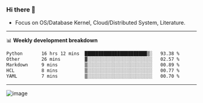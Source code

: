 ### Hi there 👋
<!-- * Daily Meditation via Leetcode/Competitive-Programming. -->
* Focus on OS/Database Kernel, Cloud/Distributed System, Literature.

-------

📊 **Weekly development breakdown**
<!--START_SECTION:waka-->

```txt
Python       16 hrs 12 mins  ███████████████████████▒░   93.38 %
Other        26 mins         ▓░░░░░░░░░░░░░░░░░░░░░░░░   02.57 %
Markdown     9 mins          ▒░░░░░░░░░░░░░░░░░░░░░░░░   00.89 %
HCL          8 mins          ▒░░░░░░░░░░░░░░░░░░░░░░░░   00.77 %
YAML         7 mins          ▒░░░░░░░░░░░░░░░░░░░░░░░░   00.70 %
```

<!--END_SECTION:waka-->

-------

<!-- [![Leetcode Stats](https://leetcard.jacoblin.cool/hzhang413?font=Fira+Mono)](https://leetcode.com/fxrc) -->
![image](./cyberpunk-ghost-in-the-shell.gif)
<!--![image](./gis-archive.png)-->
